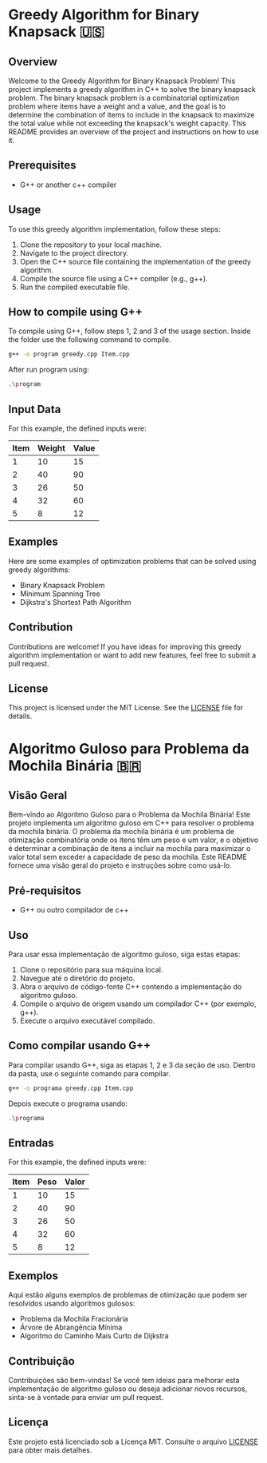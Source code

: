 # Greedy Algorithm for Binary Knapsack 🇺🇸

## Overview

Welcome to the Greedy Algorithm for Binary Knapsack Problem! This project implements a greedy algorithm in C++ to solve the binary knapsack problem. 
The binary knapsack problem is a combinatorial optimization problem where items have a weight and a value, and the goal is to determine the combination of items to include in the knapsack to maximize the total value while not exceeding the knapsack's weight capacity. 
This README provides an overview of the project and instructions on how to use it.

## Prerequisites

- G++ or another c++ compiler


## Usage

To use this greedy algorithm implementation, follow these steps:

1. Clone the repository to your local machine.
2. Navigate to the project directory.
3. Open the C++ source file containing the implementation of the greedy algorithm.
4. Compile the source file using a C++ compiler (e.g., g++).
5. Run the compiled executable file.


## How to compile using G++

To compile using G++, follow steps 1, 2 and 3 of the usage section. Inside the folder use the following command to compile.

```bash
g++ -o program greedy.cpp Item.cpp
```

After run program using:

```bash
.\program
```

## Input Data

For this example, the defined inputs were:

| Item | Weight | Value |
|------|--------|-------|
| 1    | 10     | 15    |
| 2    | 40     | 90    |
| 3    | 26     | 50    |
| 4    | 32     | 60    |
| 5    | 8      | 12    |


## Examples

Here are some examples of optimization problems that can be solved using greedy algorithms:

- Binary Knapsack Problem
- Minimum Spanning Tree
- Dijkstra's Shortest Path Algorithm

## Contribution

Contributions are welcome! If you have ideas for improving this greedy algorithm implementation or want to add new features, feel free to submit a pull request.

## License

This project is licensed under the MIT License. See the [LICENSE](../LICENSE) file for details.



# Algoritmo Guloso para Problema da Mochila Binária 🇧🇷

## Visão Geral

Bem-vindo ao Algoritmo Guloso para o Problema da Mochila Binária! Este projeto implementa um algoritmo guloso em C++ para resolver o problema da mochila binária.
O problema da mochila binária é um problema de otimização combinatória onde os itens têm um peso e um valor, e o objetivo é determinar a combinação de itens a incluir na mochila para maximizar o valor total sem exceder a capacidade de peso da mochila.
Este README fornece uma visão geral do projeto e instruções sobre como usá-lo.


## Pré-requisitos

- G++ ou outro compilador de c++


## Uso

Para usar essa implementação de algoritmo guloso, siga estas etapas:

1. Clone o repositório para sua máquina local.
2. Navegue até o diretório do projeto.
3. Abra o arquivo de código-fonte C++ contendo a implementação do algoritmo guloso.
4. Compile o arquivo de origem usando um compilador C++ (por exemplo, g++).
5. Execute o arquivo executável compilado.


## Como compilar usando G++

Para compilar usando G++, siga as etapas 1, 2 e 3 da seção de uso. Dentro da pasta, use o seguinte comando para compilar.

```bash
g++ -o programa greedy.cpp Item.cpp
```

Depois execute o programa usando:

```bash
.\programa
```


## Entradas

For this example, the defined inputs were:

| Item | Peso   | Valor |
|------|--------|-------|
| 1    | 10     | 15    |
| 2    | 40     | 90    |
| 3    | 26     | 50    |
| 4    | 32     | 60    |
| 5    | 8      | 12    |


## Exemplos

Aqui estão alguns exemplos de problemas de otimização que podem ser resolvidos usando algoritmos gulosos:

- Problema da Mochila Fracionária
- Árvore de Abrangência Mínima
- Algoritmo do Caminho Mais Curto de Dijkstra

## Contribuição

Contribuições são bem-vindas! Se você tem ideias para melhorar esta implementação de algoritmo guloso ou deseja adicionar novos recursos, sinta-se à vontade para enviar um pull request.

## Licença

Este projeto está licenciado sob a Licença MIT. Consulte o arquivo [LICENSE](../LICENSE) para obter mais detalhes.
